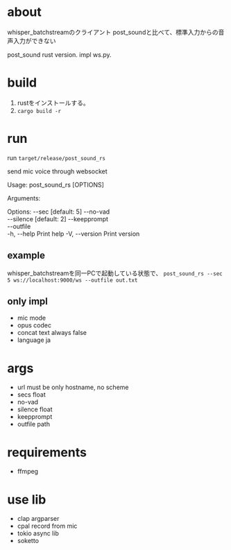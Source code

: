 # about
whisper_batchstreamのクライアント
post_soundと比べて、標準入力からの音声入力ができない

post_sound rust version.
impl ws.py.
# build
1. rustをインストールする。
2. `cargo build -r`
# run
run `target/release/post_sound_rs`

send mic voice through websocket

Usage: post_sound_rs [OPTIONS] <URL>

Arguments:
  <URL>  

Options:
      --sec <SEC>          [default: 5]
      --no-vad             
      --silence <SILENCE>  [default: 2]
      --keepprompt         
      --outfile <OUTFILE>  
  -h, --help               Print help
  -V, --version            Print version

## example
whisper_batchstreamを同一PCで起動している状態で、
`post_sound_rs --sec 5 ws://localhost:9000/ws --outfile out.txt`

## only impl
- mic mode
- opus codec
- concat text always false
- language ja

# args
- url must be only hostname, no scheme
- secs float
- no-vad
- silence float
- keepprompt
- outfile path

# requirements
- ffmpeg

# use lib
- clap argparser
- cpal record from mic
- tokio async lib
- soketto
